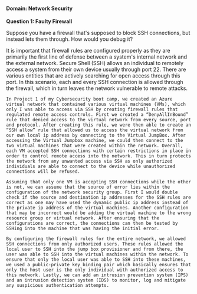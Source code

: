 #### Domain: Network Security

**Question 1:  Faulty Firewall**

Suppose you have a firewall that's supposed to block SSH connections, but instead lets them through. 
How would you debug it?

It is important that firewall rules are configured properly as they are primarily the first line of defense between a system's internal network and the external network. Secure Shell (SSH) allows an individual to remotely access a system from their own device usually through port 22. There are various entities that are actively searching for open access through this port. In this scenario, each and every SSH  connection is allowed through the firewall, which in turn leaves the network vulnerable to remote attacks.

	In Project 1 of my Cybersecurity boot camp, we created an Azure virtual network that contained various virtual machines (VMs), which only I was able to access via SSH by creating firewall rules that regulated remote access controls. First we created a “DenyAllInBound” rule that denied access to the virtual network from every source, port and protocol. After creating this rule, we were then able to create an “SSH allow” rule that allowed us to access the virtual network from our own local ip address by connecting to the Virtual JumpBox. After accessing the Virtual Jumpbox machine, we could then connect to the two virtual machines that were created within the network. Overall, each VM accepted SSH connections with certain restrictions in place in order to control remote access into the network. This in turn protects the network from any unwanted access via SSH as only authorized individuals are able to connect to the device while unauthorized connections will be refused.

	Assuming that only one VM is accepting SSH connections while the other is not, we can assume that the source of error lies within the configuration of the network security group. First I would double check if the source and destination ip addresses for the SSH rules are correct as one may have used the dynamic public ip address instead of the private ip address of the virtual machines. Another configuration that may be incorrect would be adding the virtual machine to the wrong resource group or virtual network. After ensuring that the configurations are correct, the connections can then be tested by SSHing into the machine that was having the initial error.

	By configuring the firewall rules for the entire network, we allowed SSH connections from only authorized users. These rules allowed the local user to SSH into the jump box provisioner and from there, the user was able to SSH into the virtual machines within the network. To ensure that only the local user was able to SSH into these machines, we used a public-private key binding pair which basically ensures that only the host user is the only individual with authorized access to this network. Lastly, we can add an intrusion prevention system (IPS) and an intrusion detection system (IDS) to monitor, log and mitigate any suspicious authentication attempts.
	

